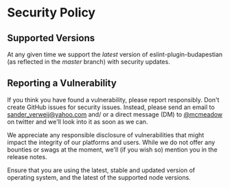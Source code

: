 # Security Policy

## Supported Versions

At any given time we support the _latest_ version of eslint-plugin-budapestian (as
reflected in the _master_ branch) with security updates.

## Reporting a Vulnerability

If you think you have found a vulnerability, please report responsibly. Don't
create GitHub issues for security issues. Instead, please send an email to
sander_verweij@yahoo.com and/ or a direct message (DM) to [@mcmeadow](https://twitter.com/mcmeadow)
on twitter and we'll look into it as soon as we can.

We appreciate any responsible disclosure of vulnerabilities that might impact
the integrity of our platforms and users. While we do not offer any bounties
or swags at the moment, we'll (if you wish so) mention you in the release notes.

Ensure that you are using the latest, stable and updated version of operating
system, and the latest of the supported node versions.

